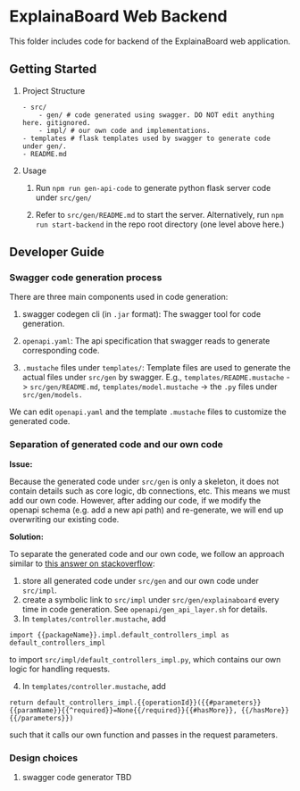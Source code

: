 # ExplainaBoard Web Backend

This folder includes code for backend of the ExplainaBoard web application. 

## Getting Started

1.  Project Structure

    ```
    - src/
        - gen/ # code generated using swagger. DO NOT edit anything here. gitignored.
        - impl/ # our own code and implementations.
    - templates # flask templates used by swagger to generate code under gen/.
    - README.md
    ```

2.  Usage

    1. Run `npm run gen-api-code` to generate python flask server code under `src/gen/`

    2. Refer to `src/gen/README.md` to start the server. Alternatively, run `npm run start-backend` in the repo root directory (one level above here.)

## Developer Guide

### Swagger code generation process
There are three main components used in code generation:
1. swagger codegen cli (in `.jar` format): The swagger tool for code generation.

2. `openapi.yaml`: The api specification that swagger reads to generate corresponding code.

3. `.mustache` files under `templates/`: Template files are used to generate the actual files under `src/gen` by swagger. E.g., `templates/README.mustache` -> `src/gen/README.md`, `templates/model.mustache` -> the `.py` files under `src/gen/models.`

We can edit `openapi.yaml` and the template `.mustache` files to customize the generated code.

### Separation of generated code and our own code
**Issue:**

Because the generated code under `src/gen` is only a skeleton, it does not contain details such as core logic, db connections, etc. This means we must add our own code. However, after adding our code, if we modify the openapi schema (e.g. add a new api path) and re-generate, we will end up overwriting our existing code.

**Solution:**

To separate the generated code and our own code, we follow an approach similar to [this answer on stackoverflow](https://stackoverflow.com/questions/45680298/cleanest-way-to-glue-generated-flask-app-code-swagger-codegen-to-backend-imple/47554626#47554626):

1. store all generated code under `src/gen` and our own code under `src/impl`.
2. create a symbolic link to `src/impl` under `src/gen/explainaboard` every time in code generation. See `openapi/gen_api_layer.sh` for details.
3. In `templates/controller.mustache`, add 

```import {{packageName}}.impl.default_controllers_impl as default_controllers_impl```  

to import `src/impl/default_controllers_impl.py`, which contains our own logic for handling requests. 

4. In `templates/controller.mustache`, add  

```return default_controllers_impl.{{operationId}}({{#parameters}}{{paramName}}{{^required}}=None{{/required}}{{#hasMore}}, {{/hasMore}}{{/parameters}})```

such that it calls our own function and passes in the request parameters.

### Design choices
1. swagger code generator
TBD
